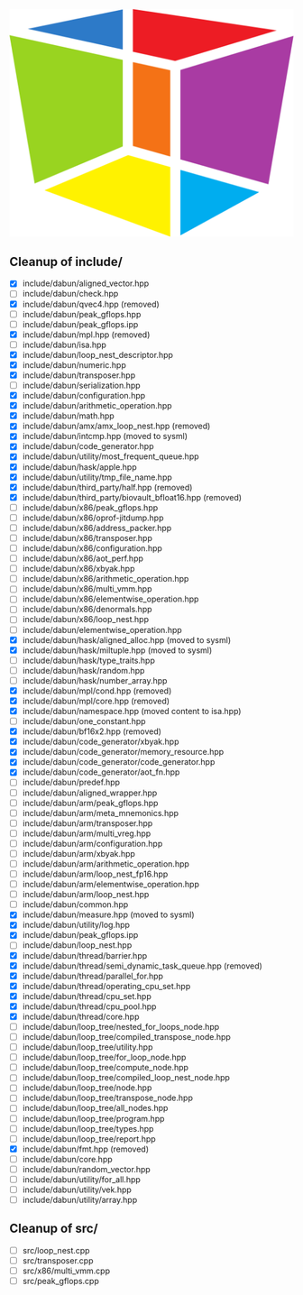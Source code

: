 ![dabun logo](/assets/logo/icononly_transparent_nobuffer.png)

## Cleanup of include/

- [x] include/dabun/aligned_vector.hpp
- [ ] include/dabun/check.hpp
- [x] include/dabun/qvec4.hpp (removed)
- [ ] include/dabun/peak_gflops.hpp
- [ ] include/dabun/peak_gflops.ipp
- [x] include/dabun/mpl.hpp (removed)
- [ ] include/dabun/isa.hpp
- [x] include/dabun/loop_nest_descriptor.hpp
- [x] include/dabun/numeric.hpp
- [x] include/dabun/transposer.hpp
- [ ] include/dabun/serialization.hpp
- [x] include/dabun/configuration.hpp
- [x] include/dabun/arithmetic_operation.hpp
- [x] include/dabun/math.hpp
- [x] include/dabun/amx/amx_loop_nest.hpp (removed)
- [x] include/dabun/intcmp.hpp (moved to sysml)
- [x] include/dabun/code_generator.hpp
- [x] include/dabun/utility/most_frequent_queue.hpp
- [x] include/dabun/hask/apple.hpp
- [x] include/dabun/utility/tmp_file_name.hpp
- [x] include/dabun/third_party/half.hpp (removed)
- [x] include/dabun/third_party/biovault_bfloat16.hpp (removed)
- [ ] include/dabun/x86/peak_gflops.hpp
- [ ] include/dabun/x86/oprof-jitdump.hpp
- [ ] include/dabun/x86/address_packer.hpp
- [ ] include/dabun/x86/transposer.hpp
- [ ] include/dabun/x86/configuration.hpp
- [ ] include/dabun/x86/aot_perf.hpp
- [ ] include/dabun/x86/xbyak.hpp
- [ ] include/dabun/x86/arithmetic_operation.hpp
- [ ] include/dabun/x86/multi_vmm.hpp
- [ ] include/dabun/x86/elementwise_operation.hpp
- [ ] include/dabun/x86/denormals.hpp
- [ ] include/dabun/x86/loop_nest.hpp
- [ ] include/dabun/elementwise_operation.hpp
- [x] include/dabun/hask/aligned_alloc.hpp (moved to sysml)
- [x] include/dabun/hask/miltuple.hpp (moved to sysml)
- [ ] include/dabun/hask/type_traits.hpp
- [ ] include/dabun/hask/random.hpp
- [ ] include/dabun/hask/number_array.hpp
- [x] include/dabun/mpl/cond.hpp (removed)
- [x] include/dabun/mpl/core.hpp (removed)
- [x] include/dabun/namespace.hpp (moved content to isa.hpp)
- [ ] include/dabun/one_constant.hpp
- [x] include/dabun/bf16x2.hpp (removed)
- [x] include/dabun/code_generator/xbyak.hpp
- [x] include/dabun/code_generator/memory_resource.hpp
- [x] include/dabun/code_generator/code_generator.hpp
- [x] include/dabun/code_generator/aot_fn.hpp
- [ ] include/dabun/predef.hpp
- [ ] include/dabun/aligned_wrapper.hpp
- [ ] include/dabun/arm/peak_gflops.hpp
- [ ] include/dabun/arm/meta_mnemonics.hpp
- [ ] include/dabun/arm/transposer.hpp
- [ ] include/dabun/arm/multi_vreg.hpp
- [ ] include/dabun/arm/configuration.hpp
- [ ] include/dabun/arm/xbyak.hpp
- [ ] include/dabun/arm/arithmetic_operation.hpp
- [ ] include/dabun/arm/loop_nest_fp16.hpp
- [ ] include/dabun/arm/elementwise_operation.hpp
- [ ] include/dabun/arm/loop_nest.hpp
- [ ] include/dabun/common.hpp
- [x] include/dabun/measure.hpp (moved to sysml)
- [x] include/dabun/utility/log.hpp
- [x] include/dabun/peak_gflops.ipp
- [ ] include/dabun/loop_nest.hpp
- [x] include/dabun/thread/barrier.hpp
- [x] include/dabun/thread/semi_dynamic_task_queue.hpp (removed)
- [x] include/dabun/thread/parallel_for.hpp
- [x] include/dabun/thread/operating_cpu_set.hpp
- [x] include/dabun/thread/cpu_set.hpp
- [x] include/dabun/thread/cpu_pool.hpp
- [x] include/dabun/thread/core.hpp
- [ ] include/dabun/loop_tree/nested_for_loops_node.hpp
- [ ] include/dabun/loop_tree/compiled_transpose_node.hpp
- [ ] include/dabun/loop_tree/utility.hpp
- [ ] include/dabun/loop_tree/for_loop_node.hpp
- [ ] include/dabun/loop_tree/compute_node.hpp
- [ ] include/dabun/loop_tree/compiled_loop_nest_node.hpp
- [ ] include/dabun/loop_tree/node.hpp
- [ ] include/dabun/loop_tree/transpose_node.hpp
- [ ] include/dabun/loop_tree/all_nodes.hpp
- [ ] include/dabun/loop_tree/program.hpp
- [ ] include/dabun/loop_tree/types.hpp
- [ ] include/dabun/loop_tree/report.hpp
- [x] include/dabun/fmt.hpp (removed)
- [ ] include/dabun/core.hpp
- [ ] include/dabun/random_vector.hpp
- [ ] include/dabun/utility/for_all.hpp
- [ ] include/dabun/utility/vek.hpp
- [ ] include/dabun/utility/array.hpp

## Cleanup of src/

- [ ] src/loop_nest.cpp
- [ ] src/transposer.cpp
- [ ] src/x86/multi_vmm.cpp
- [ ] src/peak_gflops.cpp